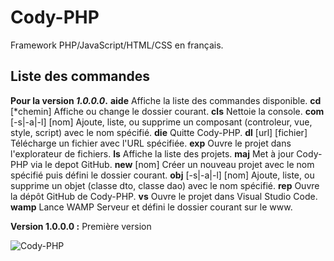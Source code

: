 # Cody-PHP #
Framework PHP/JavaScript/HTML/CSS en français.

## Liste des commandes ##
**Pour la version _1.0.0.0_.**
**aide**                            Affiche la liste des commandes disponible.
**cd** [*chemin]                    Affiche ou change le dossier courant.
**cls**                             Nettoie la console.
**com** [-s|-a|-l] [nom]            Ajoute, liste, ou supprime un composant (controleur, vue, style,
                                script) avec le nom spécifié.
**die**                             Quitte Cody-PHP.
**dl** [url] [fichier]              Télécharge un fichier avec l'URL spécifiée.
**exp**                             Ouvre le projet dans l'explorateur de fichiers.
**ls**                              Affiche la liste des projets.
**maj**                             Met à jour Cody-PHP via le depot GitHub.
**new** [nom]                       Créer un nouveau projet avec le nom spécifié puis défini le dossier courant.
**obj** [-s|-a|-l] [nom]            Ajoute, liste, ou supprime un objet (classe dto, classe dao)
                                avec le nom spécifié.
**rep**                             Ouvre la dépôt GitHub de Cody-PHP.
**vs**                              Ouvre le projet dans Visual Studio Code.
**wamp**                            Lance WAMP Serveur et défini le dossier courant sur le www.




__Version 1.0.0.0 :__ Première version  

![Cody-PHP](https://raw.githubusercontent.com/TheRake66/Cody-PHP/main/images/screenshot.png)